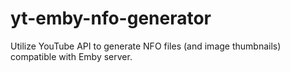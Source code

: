 # yt-emby-nfo-generator
Utilize YouTube API to generate NFO files (and image thumbnails) compatible with Emby server.
